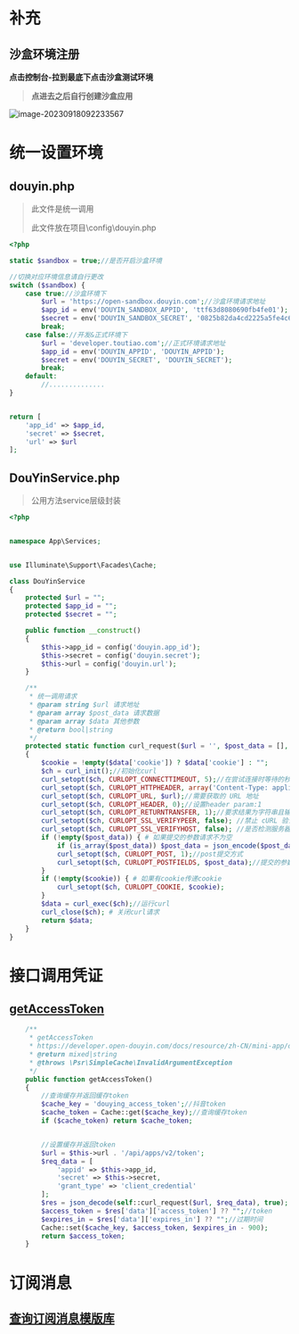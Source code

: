 #  补充

## 沙盒环境注册

**点击控制台-拉到最底下点击沙盒测试环境**

> **点进去之后自行创建沙盒应用**

![image-20230918092233567](https://gitee.com/yaolliuyang/blogImages/raw/master/blogImages/image-20230918092233567.png)

#  统一设置环境

##  douyin.php

> 此文件是统一调用
>
> 此文件放在项目\config\douyin.php

```php
<?php

static $sandbox = true;//是否开启沙盒环境

//切换对应环境信息请自行更改
switch ($sandbox) {
    case true://沙盒环境下
        $url = 'https://open-sandbox.douyin.com';//沙盒环境请求地址
        $app_id = env('DOUYIN_SANDBOX_APPID', 'ttf63d8080690fb4fe01');
        $secret = env('DOUYIN_SANDBOX_SECRET', '0825b82da4cd2225a5fe4c6e23283e9c9341b483');
        break;
    case false://开发&正式环境下
        $url = 'developer.toutiao.com';//正式环境请求地址
        $app_id = env('DOUYIN_APPID', 'DOUYIN_APPID');
        $secret = env('DOUYIN_SECRET', 'DOUYIN_SECRET');
        break;
    default:
        //..............
}


return [
    'app_id' => $app_id, 
    'secret' => $secret,
    'url' => $url
];
```

## DouYinService.php

> 公用方法service层级封装

```php
<?php


namespace App\Services;


use Illuminate\Support\Facades\Cache;

class DouYinService
{
    protected $url = "";
    protected $app_id = "";
    protected $secret = "";

    public function __construct()
    {
        $this->app_id = config('douyin.app_id');
        $this->secret = config('douyin.secret');
        $this->url = config('douyin.url');
    }

    /**
     * 统一调用请求
     * @param string $url 请求地址
     * @param array $post_data 请求数据
     * @param array $data 其他参数
     * @return bool|string
     */
    protected static function curl_request($url = '', $post_data = [], $data = [])
    {
        $cookie = !empty($data['cookie']) ? $data['cookie'] : "";
        $ch = curl_init();//初始化curl
        curl_setopt($ch, CURLOPT_CONNECTTIMEOUT, 5);//在尝试连接时等待的秒数。设置为0，则无限等待
        curl_setopt($ch, CURLOPT_HTTPHEADER, array('Content-Type: application/json;charset=utf-8'));
        curl_setopt($ch, CURLOPT_URL, $url);//需要获取的 URL 地址
        curl_setopt($ch, CURLOPT_HEADER, 0);//设置header param:1
        curl_setopt($ch, CURLOPT_RETURNTRANSFER, 1);//要求结果为字符串且输出到屏幕上
        curl_setopt($ch, CURLOPT_SSL_VERIFYPEER, false); //禁止 cURL 验证对等证书
        curl_setopt($ch, CURLOPT_SSL_VERIFYHOST, false); //是否检测服务器的域名与证书上的是否一致
        if (!empty($post_data)) { # 如果提交的参数请求不为空
            if (is_array($post_data)) $post_data = json_encode($post_data);
            curl_setopt($ch, CURLOPT_POST, 1);//post提交方式
            curl_setopt($ch, CURLOPT_POSTFIELDS, $post_data);//提交的参数
        }
        if (!empty($cookie)) { # 如果有cookie传递cookie
            curl_setopt($ch, CURLOPT_COOKIE, $cookie);
        }
        $data = curl_exec($ch);//运行curl
        curl_close($ch); # 关闭curl请求
        return $data;
    }
}
```



# 接口调用凭证

## [getAccessToken](https://developer.open-douyin.com/docs/resource/zh-CN/mini-app/develop/server/interface-request-credential/get-access-token)

```php
    /**
     * getAccessToken
     * https://developer.open-douyin.com/docs/resource/zh-CN/mini-app/develop/server/interface-request-credential/get-access-token
     * @return mixed|string
     * @throws \Psr\SimpleCache\InvalidArgumentException
     */
    public function getAccessToken()
    {
        //查询缓存并返回缓存token
        $cache_key = 'douying_access_token';//抖音token
        $cache_token = Cache::get($cache_key);//查询缓存token
        if ($cache_token) return $cache_token;


        //设置缓存并返回token
        $url = $this->url . '/api/apps/v2/token';
        $req_data = [
            'appid' => $this->app_id,
            'secret' => $this->secret,
            'grant_type' => 'client_credential'
        ];
        $res = json_decode(self::curl_request($url, $req_data), true);
        $access_token = $res['data']['access_token'] ?? "";//token
        $expires_in = $res['data']['expires_in'] ?? "";//过期时间
        Cache::set($cache_key, $access_token, $expires_in - 900);
        return $access_token;
    }
```

# 订阅消息

## [查询订阅消息模版库](https://developer.open-douyin.com/docs/resource/zh-CN/mini-app/develop/server/subscribe-notification/query-template-list)